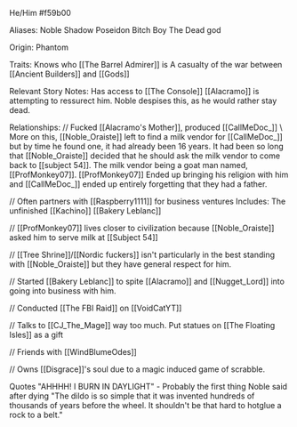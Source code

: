 He/Him
\#f59b00

Aliases:
 Noble
 Shadow
 Poseidon
 Bitch Boy
 The Dead god
 
Origin: Phantom

Traits:
 Knows who [[The Barrel Admirer]] is
 A casualty of the war between [[Ancient Builders]] and [[Gods]]

Relevant Story Notes: 
 Has access to [[The Console]]
 [[Alacramo]] is attempting to ressurect him.
  Noble despises this, as he would rather stay dead.

Relationships:
 // Fucked [[Alacramo's Mother]], produced [[CallMeDoc_]]
  \\ More on this, [[Noble_Oraiste]] left to find a milk vendor for [[CallMeDoc_]] but by time he found one, it had already been 16 years. It had been so long that [[Noble_Oraiste]] decided that he should ask the milk vendor to come back to [[subject 54]]. The milk vendor being a goat man named, [[ProfMonkey07]]. [[ProfMonkey07]] Ended up bringing his religion with him and [[CallMeDoc_]] ended up entirely forgetting that they had a father.
 
 // Often partners with [[Raspberry1111]] for business ventures
  Includes:
   The unfinished [[Kachino]]
   [[Bakery Leblanc]]
 
 // [[ProfMonkey07]] lives closer to civilization because [[Noble_Oraiste]] asked him to serve milk at [[Subject 54]]
 
 // [[Tree Shrine]]/[[Nordic fuckers]] isn't particularly in the best standing with [[Noble_Oraiste]] but they have general respect for him.
 
 // Started [[Bakery Leblanc]] to spite [[Alacramo]] and [[Nugget_Lord]] into going into business with him.
 
 // Conducted [[The FBI Raid]] on [[VoidCatYT]]
 
 // Talks to [[CJ_The_Mage]] way too much. Put statues on [[The Floating Isles]] as a gift
 
 // Friends with [[WindBlumeOdes]]
 
 // Owns [[Disgrace]]'s soul due to a magic induced game of scrabble. 
 
Quotes
 "AHHHH! I BURN IN DAYLIGHT" - Probably the first thing Noble said after dying
 "The dildo is so simple that it was invented hundreds of thousands of years before the wheel. It shouldn't be that hard to hotglue a rock to a belt."
